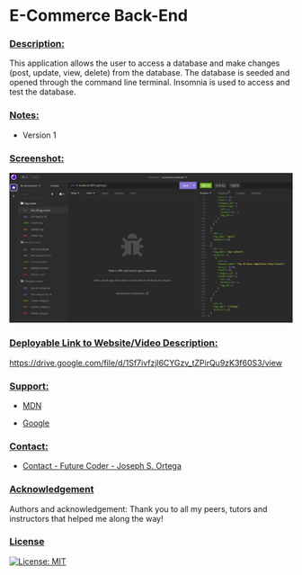 # E-Commerce Back-End

### <u> Description: </u>
This application allows the user to access a database and make changes (post, update, view, delete) from the database. The database is seeded and opened through the command line terminal. Insomnia is used to access and test the database.

### <u> Notes: </u>
- Version 1

### <u> Screenshot: </u>
![Employee Tracker: Screenshot](./assets/images/Insomnia%201.jpg)

### <u> Deployable Link to Website/Video Description: </u>

https://drive.google.com/file/d/1Sf7ivfzjl6CYGzv_tZPirQu9zK3f60S3/view

### <u> Support:  </u>

- [MDN](https://developer.mozilla.org/en-US/) 

- [Google](https://Google.com)

### <u> Contact: </u>

- [Contact - Future Coder - Joseph S. Ortega](mailto:MyAgentOrtega@gmail.com)

### <u> Acknowledgement </u>

Authors and acknowledgement: Thank you to all my peers, tutors and instructors that helped me along the way!

### <u> License </u>

[![License: MIT](https://img.shields.io/badge/License-MIT-yellow.svg)](https://opensource.org/licenses/MIT)

